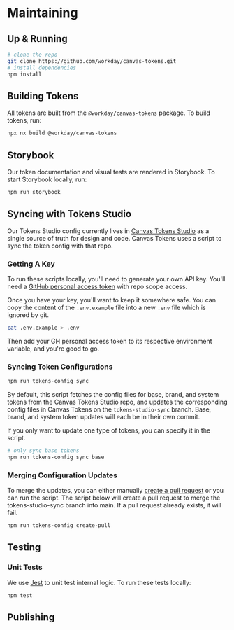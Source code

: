 # Maintaining

## Up & Running

```sh
# clone the repo
git clone https://github.com/workday/canvas-tokens.git
# install dependencies
npm install
```

## Building Tokens

All tokens are built from the `@workday/canvas-tokens` package. To build tokens, run:

```sh
npx nx build @workday/canvas-tokens
```

## Storybook

Our token documentation and visual tests are rendered in Storybook. To start Storybook locally, run:

```sh
npm run storybook
```

## Syncing with Tokens Studio

Our Tokens Studio config currently lives in
[Canvas Tokens Studio](https://github.com/workday/canvas-tokens-studio/) as a single source of truth
for design and code. Canvas Tokens uses a script to sync the token config with that repo.

### Getting A Key

To run these scripts locally, you'll need to generate your own API key. You'll need a
[GitHub personal access token](https://github.com/settings/tokens) with repo scope access.

Once you have your key, you'll want to keep it somewhere safe. You can copy the content of the
`.env.example` file into a new `.env` file which is ignored by git.

```sh
cat .env.example > .env
```

Then add your GH personal access token to its respective environment variable, and
you're good to go.

### Syncing Token Configurations

```sh
npm run tokens-config sync
```

By default, this script fetches the config files for base, brand, and system tokens from the Canvas
Tokens Studio repo, and updates the corresponding config files in Canvas Tokens on the
`tokens-studio-sync` branch. Base, brand, and system token updates will each be in their own commit.

If you only want to update one type of tokens, you can specify it in the script.

```sh
# only sync base tokens
npm run tokens-config sync base
```

### Merging Configuration Updates

To merge the updates, you can either manually
[create a pull request](https://github.com/workday/canvas-tokens/compare/main...tokens-studio-sync)
or you can run the script. The script below will create a pull request to merge the
tokens-studio-sync branch into main. If a pull request already exists, it will fail.

```sh
npm run tokens-config create-pull
```

## Testing

### Unit Tests

We use [Jest](https://jestjs.io/docs/getting-started) to unit test internal logic. To run these
tests locally:

```sh
npm test
```

## Publishing
